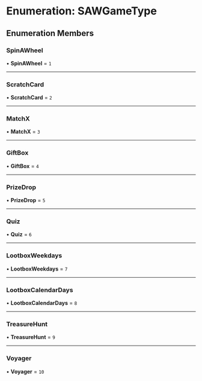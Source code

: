 # Enumeration: SAWGameType

## Enumeration Members

### SpinAWheel

• **SpinAWheel** = ``1``

___

### ScratchCard

• **ScratchCard** = ``2``

___

### MatchX

• **MatchX** = ``3``

___

### GiftBox

• **GiftBox** = ``4``

___

### PrizeDrop

• **PrizeDrop** = ``5``

___

### Quiz

• **Quiz** = ``6``

___

### LootboxWeekdays

• **LootboxWeekdays** = ``7``

___

### LootboxCalendarDays

• **LootboxCalendarDays** = ``8``

___

### TreasureHunt

• **TreasureHunt** = ``9``

___

### Voyager

• **Voyager** = ``10``
